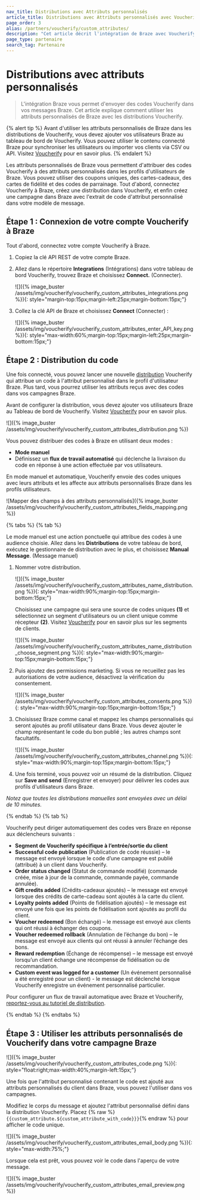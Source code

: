 ```yaml
---
nav_title: Distributions avec Attributs personnalisés
article_title: Distributions avec Attributs personnalisés avec Voucherify
page_order: 3
alias: /partners/voucherify/custom_attributes/
description: "Cet article décrit l'intégration de Braze avec Voucherify. L'intégration Braze vous permet d'envoyer des codes Voucherify dans vos messages Braze."
page_type: partenaire
search_tag: Partenaire
---
```


# Distributions avec attributs personnalisés

> L'intégration Braze vous permet d'envoyer des codes Voucherify dans vos messages Braze. Cet article explique comment utiliser les attributs personnalisés de Braze avec les distributions Voucherify.

{% alert tip %}
Avant d'utiliser les attributs personnalisés de Braze dans les distributions de Voucherify, vous devez ajouter vos utilisateurs Braze au tableau de bord de Voucherify. Vous pouvez utiliser le contenu connecté Braze pour synchroniser les utilisateurs ou importer vos clients via CSV ou API. Visitez [Voucherify](https://support.voucherify.io/article/67-how-to-import-my-customers) pour en savoir plus.
{% endalert %}

Les attributs personnalisés de Braze vous permettent d'attribuer des codes Voucherify à des attributs personnalisés dans les profils d'utilisateurs de Braze. Vous pouvez utiliser des coupons uniques, des cartes-cadeaux, des cartes de fidélité et des codes de parrainage. Tout d'abord, connectez Voucherify à Braze, créez une distribution dans Voucherify, et enfin créez une campagne dans Braze avec l'extrait de code d'attribut personnalisé dans votre modèle de message.

## Étape 1 : Connexion de votre compte Voucherify à Braze

Tout d'abord, connectez votre compte Voucherify à Braze.

1. Copiez la clé API REST de votre compte Braze.
2. Allez dans le répertoire **Integrations** (Intégrations) dans votre tableau de bord Voucherify, trouvez Braze et choisissez **Connect.**   (Connecter).
    
    ![]({% image_buster /assets/img/voucherify/voucherify_custom_attributes_integrations.png %}){: style="margin-top:15px;margin-left:25px;margin-bottom:15px;"}
    
3. Collez la clé API de Braze et choisissez **Connect** (Connecter) :  
    
    ![]({% image_buster /assets/img/voucherify/voucherify_custom_attributes_enter_API_key.png %}){: style="max-width:60%;margin-top:15px;margin-left:25px;margin-bottom:15px;"}


## Étape 2 : Distribution du code

Une fois connecté, vous pouvez lancer une nouvelle [distribution](https://support.voucherify.io/article/19-how-does-the-distribution-manager-work) Voucherify qui attribue un code à l'attribut personnalisé dans le profil d'utilisateur Braze. Plus tard, vous pourrez utiliser les attributs reçus avec des codes dans vos campagnes Braze.

Avant de configurer la distribution, vous devez ajouter vos utilisateurs Braze au Tableau de bord de Voucherify. Visitez [Voucherify](https://support.voucherify.io/article/67-how-to-import-my-customers) pour en savoir plus.

![]({% image_buster /assets/img/voucherify/voucherify_custom_attributes_distribution.png %})

Vous pouvez distribuer des codes à Braze en utilisant deux modes :

- **Mode manuel**
- Définissez un **flux de travail automatisé** qui déclenche la livraison du code en réponse à une action effectuée par vos utilisateurs.

En mode manuel et automatique, Voucherify envoie des codes uniques avec leurs attributs et les affecte aux attributs personnalisés Braze dans les profils utilisateurs.

![Mapper des champs à des attributs personnalisés]({% image_buster /assets/img/voucherify/voucherify_custom_attributes_fields_mapping.png %})

{% tabs %}
{% tab  %}

Le mode manuel est une action ponctuelle qui attribue des codes à une audience choisie. Allez dans les **Distributions** de votre tableau de bord, exécutez le gestionnaire de distribution avec le plus, et choisissez **Manual Message**. (Message manuel)

1.  Nommer votre distribution.

    ![]({% image_buster /assets/img/voucherify/voucherify_custom_attributes_name_distribution.png %}){: style="max-width:90%;margin-top:15px;margin-bottom:15px;"}<br>  
    
    Choisissez une campagne qui sera une source de codes uniques **(1)** et sélectionnez un segment d'utilisateurs ou un client unique comme récepteur **(2)**. Visitez [Voucherify](https://support.voucherify.io/article/51-customer-segments) pour en savoir plus sur les segments de clients.  
    
    ![]({% image_buster /assets/img/voucherify/voucherify_custom_attributes_name_distribution_choose_segment.png %}){: style="max-width:90%;margin-top:15px;margin-bottom:15px;"}  

2.  Puis ajoutez des permissions marketing. Si vous ne recueillez pas les autorisations de votre audience, désactivez la vérification du consentement.  
    
    ![]({% image_buster /assets/img/voucherify/voucherify_custom_attributes_consents.png %}){: style="max-width:90%;margin-top:15px;margin-bottom:15px;"}  
    
3.  Choisissez Braze comme canal et mappez les champs personnalisés qui seront ajoutés au profil utilisateur dans Braze. Vous devez ajouter le champ représentant le code du bon publié ; les autres champs sont facultatifs.  
    
    ![]({% image_buster /assets/img/voucherify/voucherify_custom_attributes_channel.png %}){: style="max-width:90%;margin-top:15px;margin-bottom:15px;"}  
    
4.  Une fois terminé, vous pouvez voir un résumé de la distribution. Cliquez sur **Save and send** (Enregistrer et envoyer) pour délivrer les codes aux profils d'utilisateurs dans Braze.  

_Notez que toutes les distributions manuelles sont envoyées avec un délai de 10 minutes._

{% endtab %}
{% tab  %}

Voucherify peut diriger automatiquement des codes vers Braze en réponse aux déclencheurs suivants :

- **Segment de Voucherify spécifique à l’entrée/sortie du client**
- **Successful code publication** (Publication de code réussie) – le message est envoyé lorsque le code d’une campagne est publié (attribué) à un client dans Voucherify.
- **Order status changed** (Statut de commande modifié) (commande créée, mise à jour de la commande, commande payée, commande annulée).
- **Gift credits added** (Crédits-cadeaux ajoutés) – le message est envoyé lorsque des crédits de carte-cadeau sont ajoutés à la carte du client.
- **Loyalty points added** (Points de fidélisation ajoutés) – le message est envoyé une fois que les points de fidélisation sont ajoutés au profil du client.
- **Voucher redeemed** (Bon échangé) – le message est envoyé aux clients qui ont réussi à échanger des coupons.
- **Voucher redeemed rollback** (Annulation de l’échange du bon) – le message est envoyé aux clients qui ont réussi à annuler l’échange des bons.
- **Reward redemption** (Échange de récompense) – le message est envoyé lorsqu’un client échange une récompense de fidélisation ou de recommandation.
- **Custom event was logged for a customer** (Un événement personnalisé a été enregistré pour un client) - le message est déclenché lorsque Voucherify enregistre un événement personnalisé particulier.

Pour configurer un flux de travail automatique avec Braze et Voucherify, [reportez-vous au tutoriel de distribution](https://support.voucherify.io/article/19-how-does-the-distribution-manager-work).

{% endtab %}
{% endtabs %}

## Étape 3 : Utiliser les attributs personnalisés de Voucherify dans votre campagne Braze

![]({% image_buster /assets/img/voucherify/voucherify_custom_attributes_code.png %}){: style="float:right;max-width:40%;margin-left:15px;"}

Une fois que l'attribut personnalisé contenant le code est ajouté aux attributs personnalisés du client dans Braze, vous pouvez l'utiliser dans vos campagnes.

Modifiez le corps du message et ajoutez l'attribut personnalisé défini dans la distribution Voucherify. Placez {% raw %}`{{custom_attribute.${custom_attribute_with_code}}}`{% endraw %} pour afficher le code unique.

![]({% image_buster /assets/img/voucherify/voucherify_custom_attributes_email_body.png %}){: style="max-width:75%;"}

Lorsque cela est prêt, vous pouvez voir le code dans l'aperçu de votre message.

![]({% image_buster /assets/img/voucherify/voucherify_custom_attributes_email_preview.png %})

